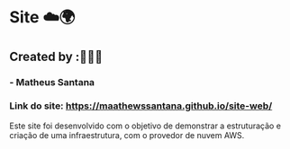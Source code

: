 # Site ☁️🌍

## Created by :🙋🏾‍♂️

### - Matheus Santana

### Link do site: https://maathewssantana.github.io/site-web/

Este site foi desenvolvido com o objetivo de demonstrar a estruturação e criação de uma infraestrutura, com o provedor de nuvem AWS.
